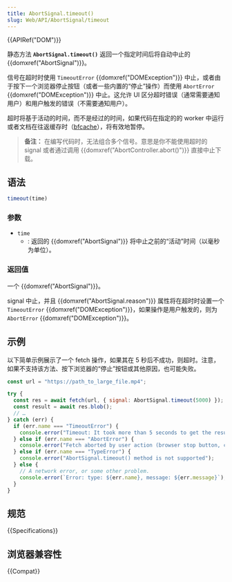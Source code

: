 ```yaml
---
title: AbortSignal.timeout()
slug: Web/API/AbortSignal/timeout
---
```


{{APIRef("DOM")}}

静态方法 **`AbortSignal.timeout()`** 返回一个指定时间后将自动中止的 {{domxref("AbortSignal")}}。

信号在超时时使用 `TimeoutError` {{domxref("DOMException")}} 中止，或者由于按下一个浏览器停止按钮（或者一些内置的“停止”操作）而使用 `AbortError` {{domxref("DOMException")}} 中止。这允许 UI 区分超时错误（通常需要通知用户）和用户触发的错误（不需要通知用户）。

超时将基于活动的时间，而不是经过的时间，如果代码在指定的的 worker 中运行或者文档在往返缓存时（[bfcache](https://web.dev/bfcache/)），将有效地暂停。

> **备注：** 在编写代码时，无法组合多个信号。意思是你不能使用超时的 signal 或者通过调用 {{domxref("AbortController.abort()")}} 直接中止下载。

## 语法

```js
timeout(time)
```

### 参数

- `time`
  - : 返回的 {{domxref("AbortSignal")}} 将中止之前的“活动”时间（以毫秒为单位）。

### 返回值

一个 {{domxref("AbortSignal")}}。

signal 中止，并且 {{domxref("AbortSignal.reason")}} 属性将在超时时设置一个 `TimeoutError` {{domxref("DOMException")}}，如果操作是用户触发的，则为 `AbortError` {{domxref("DOMException")}}。

## 示例

以下简单示例展示了一个 fetch 操作，如果其在 5 秒后不成功，则超时。注意，如果不支持该方法、按下浏览器的“停止”按钮或其他原因，也可能失败。

```js
const url = "https://path_to_large_file.mp4";

try {
  const res = await fetch(url, { signal: AbortSignal.timeout(5000) });
  const result = await res.blob();
  // …
} catch (err) {
  if (err.name === "TimeoutError") {
    console.error("Timeout: It took more than 5 seconds to get the result!");
  } else if (err.name === "AbortError") {
    console.error("Fetch aborted by user action (browser stop button, closing tab, etc.");
  } else if (err.name === "TypeError") {
    console.error("AbortSignal.timeout() method is not supported");
  } else {
    // A network error, or some other problem.
    console.error(`Error: type: ${err.name}, message: ${err.message}`);
  }
}
```

## 规范

{{Specifications}}

## 浏览器兼容性

{{Compat}}
